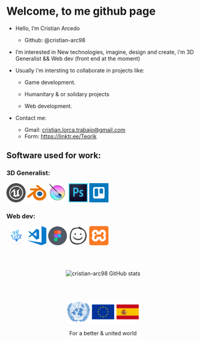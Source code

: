 <h1>Welcome, to me github page</h1>

- Hello, I’m Cristian Arcedo
   + Github: @cristian-arc98

- I’m interested in New technologies, imagine, design and create, i'm 3D Generalist && Web dev (front end at the moment)

- Usually i'm intersting to collaborate in projects like:
   + Game development.
   + Humanitary & or solidary projects


   + Web development.

- Contact me:
   + Gmail: cristian.lorca.trabajo@gmail.com
   + Form: https://linktr.ee/Teorik

 
<head>      
     <link rel="stylesheet" href="./readme_content/style.css">
</head> 
  
<body>
<h2>Software used for work: </h2>
<!-- -->
<h3>3D Generalist:</h3>
<div class="img_sec">
<a href="https://www.unrealengine.com"> <img src="./readme_content/ue.png" title="Unreal Engine" alt="Unreal Engine" width="50em" height="50em" /></a>
<a href="https://www.blender.org/"> <img src="./readme_content/blender.png" title="Blender" alt="Blender" width="50em" height="50em" /></a>
<a href="https://krita.org"> <img src="./readme_content/krita.png" title="Krita" alt="Krita" width="50em" height="50em" /></a>
<a href="https://www.adobe.com/es/products/photoshop.html"> <img src="./readme_content/photoshop.png" title="Photoshop" alt="Photoshop" width="50em" height="50em" /></a>
<a href="https://trello.com"> <img src="./readme_content/trello.png" title="Trello" alt="Trello" width="50em" height="50em" /></a>
</div>

<div class="img_sec">
<h3>Web dev:</h3>
   
<a href="https://vscodium.com/">          <img src="./readme_content/vscodium.png" title="VSCodium" alt="VSCodium" width="50em" height="50em" /></a>
<a href="https://code.visualstudio.com/"> <img src="./readme_content/vscode.png"   title="VSCode"   alt="VSCode" width="50em" height="50em" /></a>
<a href="https://www.figma.com">          <img src="./readme_content/figma.png"    title="Figma"    alt="Figma" width="50em" height="50em" /></a>
<a href="https://balsamiq.com/">          <img src="./readme_content/balsamiq.png" title="Balsamiq" alt="Balsamiq" width="50em" height="50em" /></a>
<a href="https://www.apachefriends.org">  <img src="./readme_content/xampp.png"    title="Xampp"    alt="Xampp" width="50em" height="50em" /></a>
</div>

   </br>
   </br>
   
  <div align="center">
   
![cristian-arc98 GitHub stats](https://github-readme-stats.vercel.app/api?username=cristian-arc98&show_icons=true&theme=codeSTACKr)
 
</div>

</br></br>

<div align="center">
<a href="https://www.un.org"> <img src="./readme_content/onu11.png" width="60" height="60" /></a>
<a href="https://european-union.europa.eu"> <img src="./readme_content/eu.png" width="60" height="60" /></a>
<a href="https://www.lamoncloa.gob.es"> <img src="./readme_content/sp.png" width="60" height="60" /></a>
   
   <label>For a better & united world</label>
   </div>
   
   </body>
<!---
cristian-arc98/cristian-arc98 is a ✨ special ✨ repository because its `README.md` (this file) appears on your GitHub profile.
You can click the Preview link to take a look at your changes.
--->
